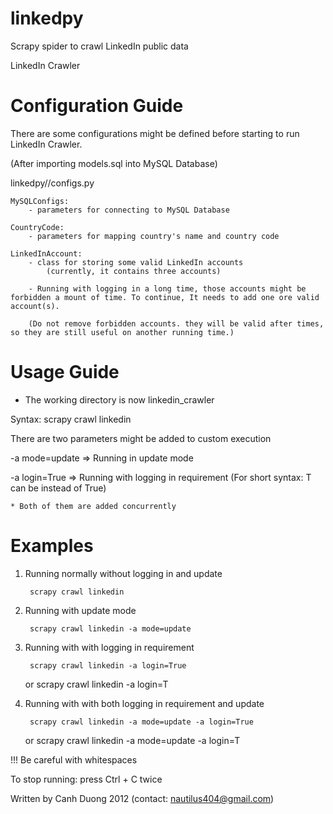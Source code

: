 linkedpy
========

Scrapy spider to crawl LinkedIn public data

LinkedIn Crawler

Configuration Guide
===================
There are some configurations might be defined before starting to run LinkedIn Crawler.

(After importing models.sql into MySQL Database)

linkedpy//configs.py

    MySQLConfigs:
        - parameters for connecting to MySQL Database

    CountryCode:
        - parameters for mapping country's name and country code

    LinkedInAccount:
        - class for storing some valid LinkedIn accounts
            (currently, it contains three accounts)

        - Running with logging in a long time, those accounts might be forbidden a mount of time. To continue, It needs to add one ore valid account(s).

        (Do not remove forbidden accounts. they will be valid after times, so they are still useful on another running time.)


Usage Guide
=============

* The working directory is now linkedin_crawler

Syntax: scrapy crawl linkedin

There are two parameters might be added to custom execution

 -a mode=update => Running in update mode

 -a login=True  => Running with logging in requirement
    (For short syntax: T can be instead of True)

    * Both of them are added concurrently


Examples
=============

1. Running normally without logging in and update

        scrapy crawl linkedin

2. Running with update mode

        scrapy crawl linkedin -a mode=update

3. Running with with logging in requirement

        scrapy crawl linkedin -a login=True
    or
        scrapy crawl linkedin -a login=T

4. Running with with both logging in requirement and update

        scrapy crawl linkedin -a mode=update -a login=True
    or
        scrapy crawl linkedin -a mode=update -a login=T

!!! Be careful with whitespaces

To stop running: press Ctrl + C twice

Written by Canh Duong 2012 (contact: nautilus404@gmail.com)